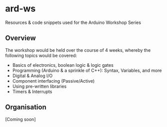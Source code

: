 # ard-ws
Resources &amp; code snippets used for the Arduino Workshop Series

## Overview

The workshop would be held over the course of 4 weeks, whereby the following topics would be covered: 

- Basics of electronics, boolean logic & logic gates
- Programming (Arduino & a sprinkle of C++): Syntax, Variables, and more
- Digital & Analog I/O
- Component interfacing (Passive/Active)
- Using pre-written libraries
- Timers & Interrupts

## Organisation

[Coming soon]
